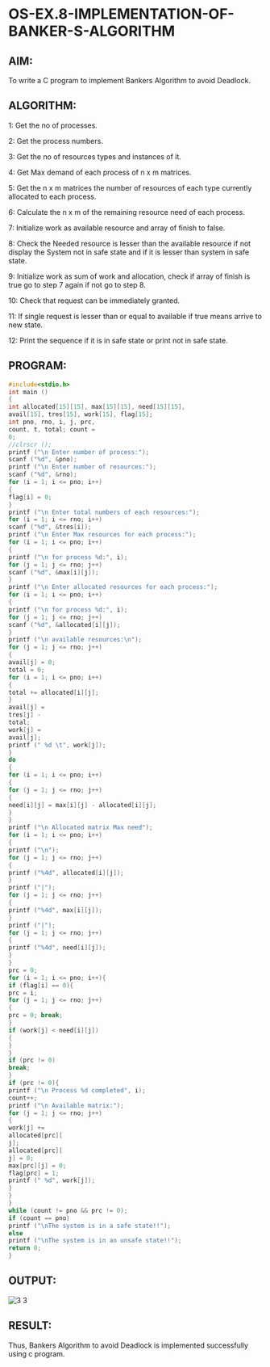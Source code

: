 # OS-EX.8-IMPLEMENTATION-OF-BANKER-S-ALGORITHM

## AIM:
To write a C program to implement Bankers Algorithm to avoid Deadlock.

## ALGORITHM:
1: Get the no of processes.

2: Get the process numbers.

3: Get the no of resources types and instances of it.

4: Get Max demand of each process of n x m matrices.

5: Get the n x m matrices the number of resources of each type currently allocated to each process.

6: Calculate the n x m of the remaining resource need of each process.

7: Initialize work as available resource and array of finish to false.

8: Check the Needed resource is lesser than the available resource if not display the System not in safe state and if it is lesser than system in safe state.

9: Initialize work as sum of work and allocation, check if array of finish is true go to step 7 again if not go to step 8.

10: Check that request can be immediately granted.

11: If single request is lesser than or equal to available if true means arrive to new state.

12: Print the sequence if it is in safe state or print not in safe state.

## PROGRAM:
```C
#include<stdio.h>
int main ()
{
int allocated[15][15], max[15][15], need[15][15],
avail[15], tres[15], work[15], flag[15];
int pno, rno, i, j, prc,
count, t, total; count =
0;
//clrscr ();
printf ("\n Enter number of process:");
scanf ("%d", &pno);
printf ("\n Enter number of resources:");
scanf ("%d", &rno);
for (i = 1; i <= pno; i++)
{
flag[i] = 0;
}
printf ("\n Enter total numbers of each resources:");
for (i = 1; i <= rno; i++)
scanf ("%d", &tres[i]);
printf ("\n Enter Max resources for each process:");
for (i = 1; i <= pno; i++)
{
printf ("\n for process %d:", i);
for (j = 1; j <= rno; j++)
scanf ("%d", &max[i][j]);
}
printf ("\n Enter allocated resources for each process:"); 
for (i = 1; i <= pno; i++)
{
printf ("\n for process %d:", i); 
for (j = 1; j <= rno; j++)
scanf ("%d", &allocated[i][j]);
}
printf ("\n available resources:\n");
for (j = 1; j <= rno; j++)
{
avail[j] = 0;
total = 0;
for (i = 1; i <= pno; i++)
{
total += allocated[i][j];
}
avail[j] =
tres[j] -
total;
work[j] =
avail[j];
printf (" %d \t", work[j]);
}
do
{
for (i = 1; i <= pno; i++)
{
for (j = 1; j <= rno; j++)
{
need[i][j] = max[i][j] - allocated[i][j];
}
}
printf ("\n Allocated matrix Max need");
for (i = 1; i <= pno; i++)
{
printf ("\n");
for (j = 1; j <= rno; j++)
{
printf ("%4d", allocated[i][j]);
}
printf ("|");
for (j = 1; j <= rno; j++)
{
printf ("%4d", max[i][j]);
}
printf ("|");
for (j = 1; j <= rno; j++)
{
printf ("%4d", need[i][j]);
}
}
prc = 0;
for (i = 1; i <= pno; i++){
if (flag[i] == 0){
prc = i;
for (j = 1; j <= rno; j++)
{
prc = 0; break;
}
if (work[j] < need[i][j])
{
}
}
if (prc != 0)
break;
}
if (prc != 0){
printf ("\n Process %d completed", i);
count++;
printf ("\n Available matrix:");
for (j = 1; j <= rno; j++)
{
work[j] +=
allocated[prc][
j];
allocated[prc][
j] = 0;
max[prc][j] = 0;
flag[prc] = 1;
printf (" %d", work[j]);
}
}
}
while (count != pno && prc != 0);
if (count == pno)
printf ("\nThe system is in a safe state!!");
else
printf ("\nThe system is in an unsafe state!!");
return 0;
}
```
## OUTPUT:
![3 3](https://github.com/svarsha220/OS-EX.8-IMPLEMENTATION-OF-BANKER-S-ALGORITHM/assets/127709117/f8796a45-3859-4cdc-bc61-04a00d7f0471)

## RESULT:
Thus, Bankers Algorithm to avoid Deadlock is implemented successfully using c program.
